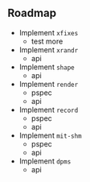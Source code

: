 
## Roadmap

* Implement `xfixes`
  * test more
* Implement `xrandr`
  * api
* Implement `shape`
  * api
* Implement `render`
  * pspec
  * api
* Implement `record`
  * pspec
  * api
* Implement `mit-shm`
  * pspec
  * api
* Implement `dpms`
  * api